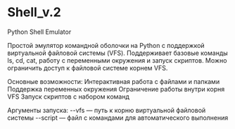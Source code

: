 # Shell_v.2
Python Shell Emulator

Простой эмулятор командной оболочки на Python с поддержкой виртуальной файловой системы (VFS).
Поддерживает базовые команды ls, cd, cat, работу с переменными окружения и запуск скриптов. Можно ограничить доступ к файловой системе корнем VFS.

Основные возможности:
Интерактивная работа с файлами и папками
Поддержка переменных окружения
Ограничение работы внутри корня VFS
Запуск скриптов с набором команд

Аргументы запуска:
--vfs — путь к корню виртуальной файловой системы
--script — файл с командами для автоматического выполнения
